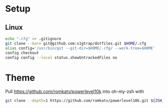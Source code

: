 # Setup

## Linux

```bash
echo ".cfg" >> .gitignore
git clone --bare git@github.com:s1gtrap/dotfiles.git $HOME/.cfg
alias config='/usr/bin/git --git-dir=$HOME/.cfg/ --work-tree=$HOME'
config checkout
config config --local status.showUntrackedFiles no
```

# Theme

Pull <https://github.com/romkatv/powerlevel10k> into oh-my-zsh with

```bash
git clone --depth=1 https://github.com/romkatv/powerlevel10k.git ${ZSH_CUSTOM:-$HOME/.oh-my-zsh/custom}/themes/powerlevel10k
```
